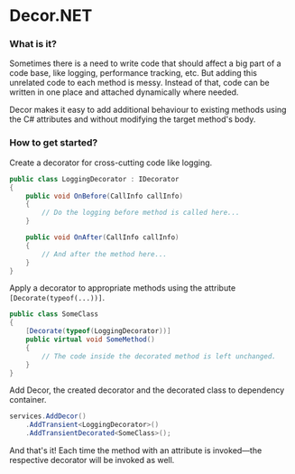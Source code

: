 # Decor.NET

### What is it?
Sometimes there is a need to write code that should affect a big part of a code base, like logging, performance tracking, etc. But adding this unrelated code to each method is messy. Instead of that, code can be written in one place and attached dynamically where needed.

Decor makes it easy to add additional behaviour to existing methods using the C# attributes and without modifying the target method's body.

### How to get started?
Create a decorator for cross-cutting code like logging.
```csharp
public class LoggingDecorator : IDecorator
{
    public void OnBefore(CallInfo callInfo)
    {
        // Do the logging before method is called here...
    }

    public void OnAfter(CallInfo callInfo)
    {
        // And after the method here...
    }
}
```
Apply a decorator to appropriate methods using the attribute `[Decorate(typeof(...))]`.
```csharp
public class SomeClass
{
    [Decorate(typeof(LoggingDecorator))]
    public virtual void SomeMethod() 
    {
        // The code inside the decorated method is left unchanged. 
    }
}
```
Add Decor, the created decorator and the decorated class to dependency container.
```csharp
services.AddDecor()
    .AddTransient<LoggingDecorator>()
    .AddTransientDecorated<SomeClass>();
```
And that's it! Each time the method with an attribute is invoked—the respective decorator will be invoked as well.
